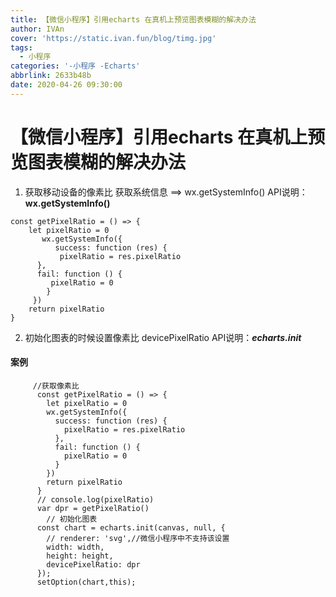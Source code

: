 ```yaml
---
title: 【微信小程序】引用echarts 在真机上预览图表模糊的解决办法
author: IVAn
cover: 'https://static.ivan.fun/blog/timg.jpg'
tags:
  - 小程序
categories: '-小程序 -Echarts'
abbrlink: 2633b48b
date: 2020-04-26 09:30:00
---
```

# 【微信小程序】引用echarts 在真机上预览图表模糊的解决办法

1. 获取移动设备的像素比 获取系统信息 ==> wx.getSystemInfo()  API说明：**wx.getSystemInfo()**

```
const getPixelRatio = () => {
    let pixelRatio = 0
       wx.getSystemInfo({
          success: function (res) {
           pixelRatio = res.pixelRatio
      },
      fail: function () {
         pixelRatio = 0
     	}
     })
    return pixelRatio
}
```

2. 初始化图表的时候设置像素比 devicePixelRatio API说明：***echarts.init***
#### 案例

```
	 //获取像素比
      const getPixelRatio = () => {
        let pixelRatio = 0
        wx.getSystemInfo({
          success: function (res) {
            pixelRatio = res.pixelRatio
          },
          fail: function () {
            pixelRatio = 0
          }
        })
        return pixelRatio
      }
      // console.log(pixelRatio)
      var dpr = getPixelRatio()
        // 初始化图表
      const chart = echarts.init(canvas, null, {
        // renderer: 'svg',//微信小程序中不支持该设置
        width: width,
        height: height,
        devicePixelRatio: dpr
      });
      setOption(chart,this);


```
